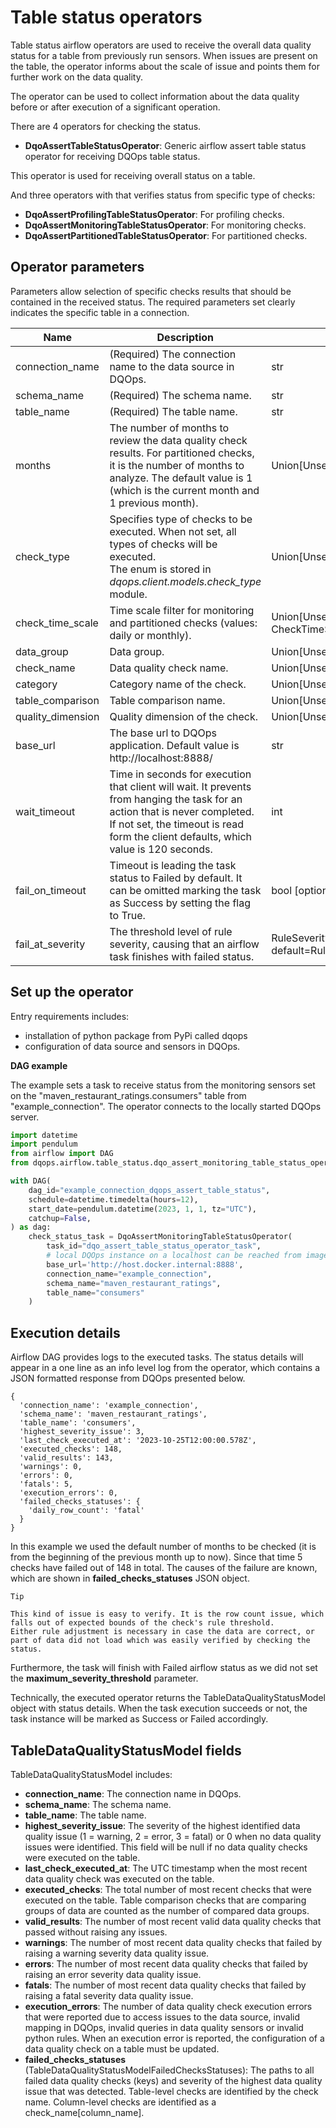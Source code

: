 # Table status operators

Table status airflow operators are used to receive the overall data quality status for a table from previously run sensors. 
When issues are present on the table, the operator informs about the scale of issue and points them for further work on the data quality. 

The operator can be used to collect information about the data quality before or after execution of a significant operation. 

There are 4 operators for checking the status.

- **DqoAssertTableStatusOperator**: Generic airflow assert table status operator for receiving DQOps table status.

This operator is used for receiving overall status on a table. 

And three operators with that verifies status from specific type of checks:
- **DqoAssertProfilingTableStatusOperator**: For profiling checks.
- **DqoAssertMonitoringTableStatusOperator**: For monitoring checks.
- **DqoAssertPartitionedTableStatusOperator**: For partitioned checks.


## Operator parameters

Parameters allow selection of specific checks results that should be contained in the received status.
The required parameters set clearly indicates the specific table in a connection.

| Name                | Description                                                                                                                                                                                                                                                                                                               | Type                                                          |
|---------------------|---------------------------------------------------------------------------------------------------------------------------------------------------------------------------------------------------------------------------------------------------------------------------------------------------------------------------|---------------------------------------------------------------|
| connection_name     | (Required) The connection name to the data source in DQOps.                                                                                                                                                                                                                                                               | str                                                           |
| schema_name         | (Required) The schema name.                                                                                                                                                                                                                                                                                               | str                                                           |
| table_name          | (Required) The table name.                                                                                                                                                                                                                                                                                                | str                                                           |
| months              | The number of months to review the data quality check results. For partitioned checks, it is the number of months to analyze. The default value is 1 (which is the current month and 1 previous month).                                                                                                                   | Union[Unset, None, int]                                       |
| check_type          | Specifies type of checks to be executed. When not set, all types of checks will be executed. <br/> The enum is stored in _dqops.client.models.check_type_ module.                                                                                                                                                         | Union[Unset, None, CheckType]                                 |
| check_time_scale    | Time scale filter for monitoring and partitioned checks (values: daily or monthly).                                                                                                                                                                                                                                       | Union[Unset, None, CheckTimeScale]                            |
| data_group          | Data group.                                                                                                                                                                                                                                                                                                               | Union[Unset, None, str]                                       |
| check_name          | Data quality check name.                                                                                                                                                                                                                                                                                                  | Union[Unset, None, str]                                       |
| category            | Category name of the check.                                                                                                                                                                                                                                                                                               | Union[Unset, None, str]                                       | 
| table_comparison    | Table comparison name.                                                                                                                                                                                                                                                                                                    | Union[Unset, None, str]                                       | 
| quality_dimension   | Quality dimension of the check.                                                                                                                                                                                                                                                                                           | Union[Unset, None, str]                                       |
| base_url            | The base url to DQOps application. Default value is http://localhost:8888/                                                                                                                                                                                                                                                | str                                                           |
| wait_timeout        | Time in seconds for execution that client will wait. It prevents from hanging the task for an action that is never completed. If not set, the timeout is read form the client defaults, which value is 120 seconds.                                                                                                       | int                                                           |
| fail_on_timeout     | Timeout is leading the task status to Failed by default. It can be omitted marking the task as Success by setting the flag to True.                                                                                                                                                                                       | bool [optional, default=True]                                 |
| fail_at_severity    | The threshold level of rule severity, causing that an airflow task finishes with failed status.                                                                                                                                                                                                                           | RuleSeverityLevel [optional, default=RuleSeverityLevel.FATAL] |


## Set up the operator

Entry requirements includes:
- installation of python package from PyPi called dqops
- configuration of data source and sensors in DQOps.

**DAG example**

The example sets a task to receive status from the monitoring sensors set on the "maven_restaurant_ratings.consumers" table from "example_connection". 
The operator connects to the locally started DQOps server.

```python
import datetime
import pendulum
from airflow import DAG
from dqops.airflow.table_status.dqo_assert_monitoring_table_status_operator import DqoAssertMonitoringTableStatusOperator

with DAG(
    dag_id="example_connection_dqops_assert_table_status",
    schedule=datetime.timedelta(hours=12),
    start_date=pendulum.datetime(2023, 1, 1, tz="UTC"),
    catchup=False,
) as dag:
    check_status_task = DqoAssertMonitoringTableStatusOperator(
        task_id="dqo_assert_table_status_operator_task",
        # local DQOps instance on a localhost can be reached from images with substitution the "host.docker.internal" in place of "localhost"
        base_url='http://host.docker.internal:8888',
        connection_name="example_connection",
        schema_name="maven_restaurant_ratings",
        table_name="consumers"
    )

```


## Execution details

Airflow DAG provides logs to the executed tasks.
The status details will appear in a one line as an info level log from the operator, which contains a JSON formatted response from DQOps presented below. 

```json5
{
  'connection_name': 'example_connection', 
  'schema_name': 'maven_restaurant_ratings', 
  'table_name': 'consumers', 
  'highest_severity_issue': 3, 
  'last_check_executed_at': '2023-10-25T12:00:00.578Z', 
  'executed_checks': 148, 
  'valid_results': 143, 
  'warnings': 0, 
  'errors': 0, 
  'fatals': 5, 
  'execution_errors': 0, 
  'failed_checks_statuses': {
    'daily_row_count': 'fatal'
  }
}
```

In this example we used the default number of months to be checked (it is from the beginning of the previous month up to now).
Since that time 5 checks have failed out of 148 in total.
The causes of the failure are known, which are shown in **failed_checks_statuses** JSON object.


```text
Tip

This kind of issue is easy to verify. It is the row count issue, which falls out of expected bounds of the check's rule threshold.
Either rule adjustment is necessary in case the data are correct, or part of data did not load which was easily verified by checking the status.
```

Furthermore, the task will finish with Failed airflow status as we did not set the **maximum_severity_threshold** parameter.

Technically, the executed operator returns the TableDataQualityStatusModel object with status details.
When the task execution succeeds or not, the task instance will be marked as Success or Failed accordingly.

## TableDataQualityStatusModel fields 

TableDataQualityStatusModel includes:
- **connection_name**: The connection name in DQOps.
- **schema_name**: The schema name.
- **table_name**: The table name.
- **highest_severity_issue**: The severity of the highest identified data quality issue (1 = warning, 2 = error, 3 = fatal) 
or 0 when no data quality issues were identified. This field will be null if no data quality checks were executed on the table.
- **last_check_executed_at**: The UTC timestamp when the most recent data quality check was executed on the table.
- **executed_checks**: The total number of most recent checks that were executed on the table. 
Table comparison checks that are comparing groups of data are counted as the number of compared data groups.
- **valid_results**: The number of most recent valid data quality checks that passed without raising any issues.
- **warnings**: The number of most recent data quality checks that failed by raising a warning severity data quality issue.
- **errors**: The number of most recent data quality checks that failed by raising an error severity data quality issue.
- **fatals**: The number of most recent data quality checks that failed by raising a fatal severity data quality issue.
- **execution_errors**: The number of data quality check execution errors that were reported due to access issues to the data source, 
invalid mapping in DQOps, invalid queries in data quality sensors or invalid python rules. 
When an execution error is reported, the configuration of a data quality check on a table must be updated.
- **failed_checks_statuses** (TableDataQualityStatusModelFailedChecksStatuses): The paths to all failed
data quality checks (keys) and severity of the highest data quality issue that was detected. Table-level checks
are identified by the check name. Column-level checks are identified as a check_name[column_name].
